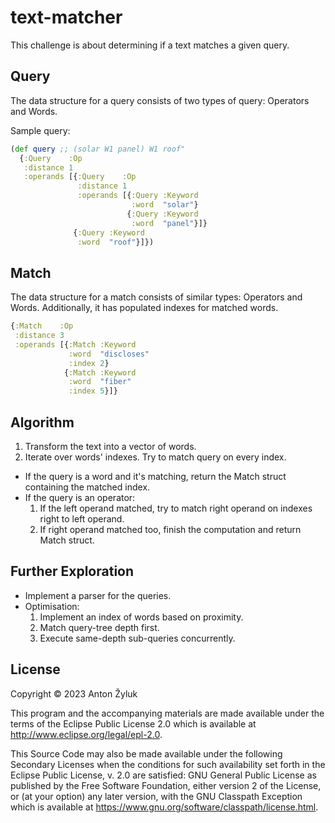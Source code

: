 # text-matcher

This challenge is about determining if a text matches a given query.


## Query

The data structure for a query consists of two types of query: Operators and Words.

Sample query:

```clojure
(def query ;; (solar W1 panel) W1 roof"
  {:Query    :Op
   :distance 1
   :operands [{:Query    :Op
               :distance 1
               :operands [{:Query :Keyword
                           :word  "solar"}
                          {:Query :Keyword
                           :word  "panel"}]}
              {:Query :Keyword
               :word  "roof"}]})
```

## Match

The data structure for a match consists of similar types: Operators and Words.
Additionally, it has populated indexes for matched words.

```clojure
{:Match    :Op
 :distance 3
 :operands [{:Match :Keyword
             :word  "discloses"
             :index 2}
            {:Match :Keyword
             :word  "fiber"
             :index 5}]}
```

## Algorithm

1. Transform the text into a vector of words.
2. Iterate over words' indexes. Try to match query on every index.
  - If the query is a word and it's matching, return the Match struct containing the matched index.
  - If the query is an operator:
    1. If the left operand matched, try to match right operand on indexes right to left operand.
    2. If right operand matched too, finish the computation and return Match struct.


## Further Exploration

* Implement a parser for the queries.
* Optimisation: 
  1. Implement an index of words based on proximity.
  2. Match query-tree depth first.
  3. Execute same-depth sub-queries concurrently.



## License

Copyright © 2023 Anton Žyluk

This program and the accompanying materials are made available under the
terms of the Eclipse Public License 2.0 which is available at
http://www.eclipse.org/legal/epl-2.0.

This Source Code may also be made available under the following Secondary
Licenses when the conditions for such availability set forth in the Eclipse
Public License, v. 2.0 are satisfied: GNU General Public License as published by
the Free Software Foundation, either version 2 of the License, or (at your
option) any later version, with the GNU Classpath Exception which is available
at https://www.gnu.org/software/classpath/license.html.
